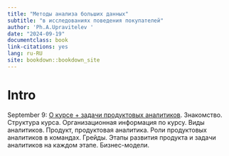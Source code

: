 ```yaml
--- 
title: "Методы анализа больших данных"
subtitle: "в исследованиях поведения покупателей"
author: 'Ph.A.Upravitelev '
date: "2024-09-19"
documentclass: book
link-citations: yes
lang: ru-RU
site: bookdown::bookdown_site
---
```


# Intro

September 9: [О курсе + задачи продуктовых аналитиков](#c1_intro). Знакомство. Структура курса. Организационная информация по курсу. Виды аналитиков. Продукт, продуктовая аналитика. Роли продуктовых аналитиков в командах. Грейды. Этапы развития продукта и задачи аналитиков на каждом этапе. Бизнес-модели.

<!-- September 18: [Метрики вовлечения и удержания](#c2_engagement) -->
